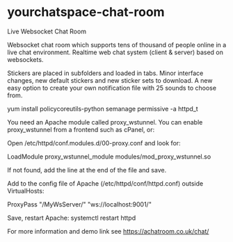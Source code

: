 # yourchatspace-chat-room
Live Websocket Chat Room

Websocket chat room which supports tens of thousand of people online in a live chat environment. Realtime web chat system (client & server) based on websockets.

Stickers are placed in subfolders and loaded in tabs.
Minor interface changes, new default stickers and new sticker sets to download.
A new easy option to create your own notification file with 25 sounds to choose from.

yum install policycoreutils-python
semanage permissive -a httpd_t

You need an Apache module called proxy_wstunnel. You can enable proxy_wstunnel from a frontend such as cPanel, or:

Open /etc/httpd/conf.modules.d/00-proxy.conf and look for:

LoadModule proxy_wstunnel_module modules/mod_proxy_wstunnel.so

If not found, add the line at the end of the file and save.

Add to the config file of Apache (/etc/httpd/conf/httpd.conf) outside VirtualHosts:

ProxyPass "/MyWsServer/" "ws://localhost:9001/"

Save, restart Apache: systemctl restart httpd

For more information and demo link see https://achatroom.co.uk/chat/


